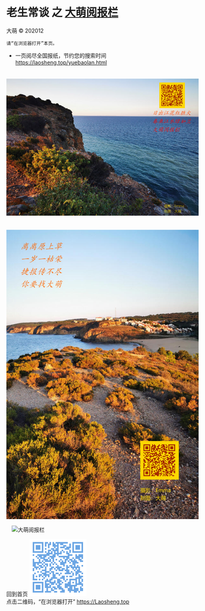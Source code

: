老生常谈 之 [大萌阅报栏](../yuebaolan.html)
============================
大萌 © 202012

	请“在浏览器打开”本页。

* 一页阅尽全国报纸，节约您的搜索时间
　https://laosheng.top/yuebaolan.html



　![大萌阅报栏](江花江水阅报栏.jpg)

　![大萌阅报栏](离离原上草.jpg)
 
　![大萌阅报栏]("一锅栗子，数字报全球领先.jpg")



回到首页
<a href=".." title="返回老生常谈首页"><img src="../indexQR-Blue.png" /></a>  
点击二维码，“在浏览器打开” https://Laosheng.top
